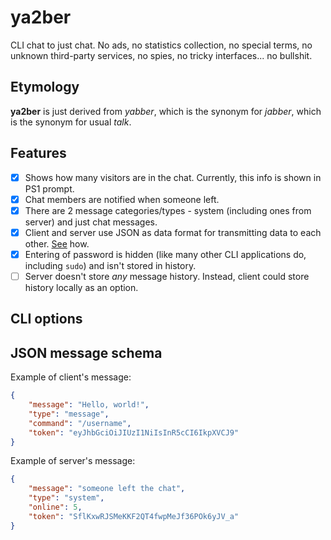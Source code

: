 # ya2ber

CLI chat to just chat. No ads, no statistics collection, no special terms, no unknown third-party services, no spies, no tricky interfaces... no bullshit.

## Etymology

**ya2ber** is just derived from _yabber_, which is the synonym for _jabber_, which is the synonym for usual _talk_.

## Features

- [x] Shows how many visitors are in the chat. Currently, this info is shown in PS1 prompt.
- [x] Chat members are notified when someone left.
- [x] There are 2 message categories/types - system (including ones from server) and just chat messages.
- [x] Client and server use JSON as data format for transmitting data to each other. [See](#json-message-schema) how.
- [x] Entering of password is hidden (like many other CLI applications do, including `sudo`) and isn't stored in history.
- [ ] Server doesn't store _any_ message history. Instead, client could store history locally as an option.

## CLI options

## JSON message schema

Example of client's message:

```json
{
    "message": "Hello, world!",
    "type": "message",
    "command": "/username",
    "token": "eyJhbGciOiJIUzI1NiIsInR5cCI6IkpXVCJ9"
}
```

Example of server's message:

```json
{
    "message": "someone left the chat",
    "type": "system",
    "online": 5,
    "token": "SflKxwRJSMeKKF2QT4fwpMeJf36POk6yJV_a"
}
```
